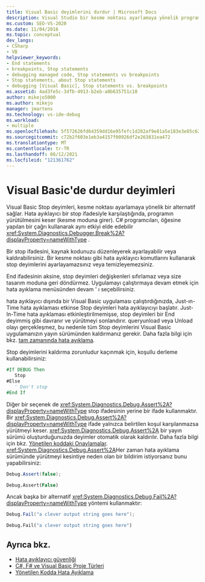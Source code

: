 ```yaml
---
title: Visual Basic deyimlerini durdur | Microsoft Docs
description: Visual Studio bir kesme noktası ayarlamaya yönelik programsal bir alternatif sağlayan Visual Basic Stop ifadesini inceleyin.
ms.custom: SEO-VS-2020
ms.date: 11/04/2016
ms.topic: conceptual
dev_langs:
- CSharp
- VB
helpviewer_keywords:
- End statements
- breakpoints, Stop statements
- debugging managed code, Stop statements vs breakpoints
- Stop statements, about Stop statements
- debugging [Visual Basic], Stop statements vs. breakpoints
ms.assetid: 4ad3fe5c-3dfb-4913-b2eb-a0b635751c18
author: mikejo5000
ms.author: mikejo
manager: jmartens
ms.technology: vs-ide-debug
ms.workload:
- multiple
ms.openlocfilehash: 5f572626fd64359dd16e95fefc1d282af9e81a5e183e3e85c62ac41a62510fd0
ms.sourcegitcommit: c72b2f603e1eb3a4157f00926df2e263831ea472
ms.translationtype: MT
ms.contentlocale: tr-TR
ms.lasthandoff: 08/12/2021
ms.locfileid: "121361762"
---
```

# <a name="stop-statements-in-visual-basic"></a>Visual Basic'de durdur deyimleri

Visual Basic Stop deyimleri, kesme noktası ayarlamaya yönelik bir alternatif sağlar. Hata ayıklayıcı bir stop ifadesiyle karşılaştığında, programın yürütülmesini keser (kesme moduna girer). C# programcıları, öğesine yapılan bir çağrı kullanarak aynı etkiyi elde edebilir <xref:System.Diagnostics.Debugger.Break%2A?displayProperty=nameWithType> .

Bir stop ifadesini, kaynak kodunuzu düzenleyerek ayarlayabilir veya kaldırabilirsiniz. Bir kesme noktası gibi hata ayıklayıcı komutlarını kullanarak stop deyimlerini ayarlayamazsınız veya temizleyemezsiniz.

End ifadesinin aksine, stop deyimleri değişkenleri sıfırlamaz veya size tasarım moduna geri döndürmez. Uygulamayı çalıştırmaya devam etmek için hata ayıklama menüsünden devam ' ı seçebilirsiniz.

hata ayıklayıcı dışında bir Visual Basic uygulaması çalıştırdığınızda, Just-ın-Time hata ayıklaması etkinse Stop deyimleri hata ayıklayıcıyı başlatır. Just-In-Time hata ayıklaması etkinleştirilmemişse, stop deyimleri bir End deyimmiş gibi davranır ve yürütmeyi sonlandırır. queryunload veya Unload olayı gerçekleşmez, bu nedenle tüm Stop deyimlerini Visual Basic uygulamanızın yayın sürümünden kaldırmanız gerekir. Daha fazla bilgi için bkz. [tam zamanında hata ayıklama](just-in-time-debugging-in-visual-studio.md).

 Stop deyimlerini kaldırma zorunludur kaçınmak için, koşullu derleme kullanabilirsiniz:

```vb
#If DEBUG Then
   Stop
#Else
   ' Don't stop
#End If
```

Diğer bir seçenek de <xref:System.Diagnostics.Debug.Assert%2A?displayProperty=nameWithType> stop ifadesinin yerine bir ifade kullanmaktır. Bir <xref:System.Diagnostics.Debug.Assert%2A?displayProperty=nameWithType> ifade yalnızca belirtilen koşul karşılanmazsa yürütmeyi keser. <xref:System.Diagnostics.Debug.Assert%2A> bir yayın sürümü oluşturduğunuzda deyimler otomatik olarak kaldırılır. Daha fazla bilgi için bkz. [Yönetilen koddaki Onaylamalar](assertions-in-managed-code.md). <xref:System.Diagnostics.Debug.Assert%2A>Her zaman hata ayıklama sürümünde yürütmeyi kesintiye neden olan bir bildirim istiyorsanız bunu yapabilirsiniz:

```csharp
Debug.Assert(false);
```

```vb
Debug.Assert(False)
```

Ancak başka bir alternatif <xref:System.Diagnostics.Debug.Fail%2A?displayProperty=nameWithType> yöntemi kullanmaktır:

```csharp
Debug.Fail("a clever output string goes here");
```

```vb
Debug.Fail("a clever output string goes here")
```

## <a name="see-also"></a>Ayrıca bkz.

- [Hata ayıklayıcı güvenliği](debugger-security.md)
- [C#, F# ve Visual Basic Proje Türleri](debugging-preparation-csharp-f-hash-and-visual-basic-project-types.md)
- [Yönetilen Kodda Hata Ayıklama](debugging-managed-code.md)

